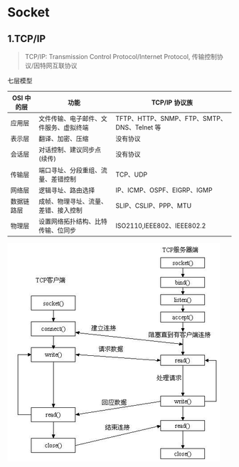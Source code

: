 # Socket

## 1.TCP/IP

> TCP/IP: Transmission Control Protocol/Internet Protocol, 传输控制协议/因特网互联协议

七层模型

| OSI 中的层 | 功能                                   | TCP/IP 协议族                               |
| ---------- | -------------------------------------- | ------------------------------------------- |
| 应用层     | 文件传输、电子邮件、文件服务、虚拟终端 | TFTP、HTTP、SNMP、FTP、SMTP、DNS、Telnet 等 |
| 表示层     | 翻译、加密、压缩                       | 没有协议                                    |
| 会话层     | 对话控制、建议同步点(续传)             | 没有协议                                    |
| 传输层     | 端口寻址、分段重组、流量、差错控制     | TCP、UDP                                    |
| 网络层     | 逻辑寻址、路由选择                     | IP、ICMP、OSPF、EIGRP、IGMP                 |
| 数据链路层 | 成帧、物理寻址、流量、差错、接入控制   | SLIP、CSLIP、PPP、MTU                       |
| 物理层     | 设置网络拓扑结构、比特传输、位同步     | ISO2110,IEEE802、IEEE802.2                  |

![socket3](./images/socket3.jpg)
